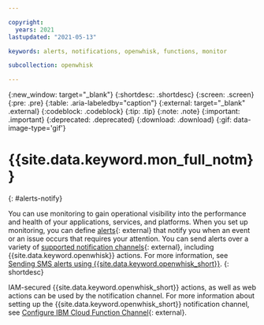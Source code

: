 ```yaml
---

copyright:
  years: 2021
lastupdated: "2021-05-13"

keywords: alerts, notifications, openwhisk, functions, monitor

subcollection: openwhisk

---
```


{:new_window: target="_blank"}
{:shortdesc: .shortdesc}
{:screen: .screen}
{:pre: .pre}
{:table: .aria-labeledby="caption"}
{:external: target="_blank" .external}
{:codeblock: .codeblock}
{:tip: .tip}
{:note: .note}
{:important: .important}
{:deprecated: .deprecated}
{:download: .download}
{:gif: data-image-type='gif'}


# {{site.data.keyword.mon_full_notm}}
{: #alerts-notify}

You can use monitoring to gain operational visibility into the performance and health of your applications, services, and platforms. When you set up monitoring, you can define [alerts](https://docs.sysdig.com/en/alerts.html){: external} that notify you when an event or an issue occurs that requires your attention. You can send alerts over a variety of [supported notification channels](/docs/monitoring?topic=monitoring-notifications){: external}, including {{site.data.keyword.openwhisk}} actions. For more information, see [Sending SMS alerts using {{site.data.keyword.openwhisk_short}}](/docs/monitoring?topic=monitoring-cf_sms).
{: shortdesc}

IAM-secured {{site.data.keyword.openwhisk_short}} actions, as well as web actions can be used by the notification channel. For more information about setting up   the {{site.data.keyword.openwhisk_short}} notification channel, see [Configure IBM Cloud Function Channel](https://docs.sysdig.com/en/configure-ibm-cloud-functions-channel.html){: external}.
